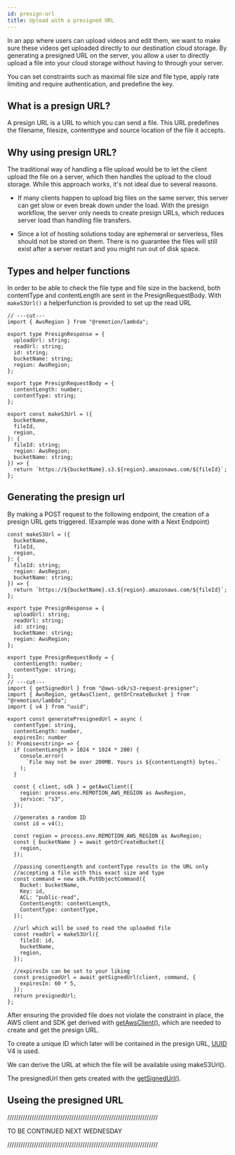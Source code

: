 ```yaml
---
id: presign-url
title: Upload with a presigned URL
---
```


In an app where users can upload videos and edit them, we want to make sure these videos get uploaded directly to our destination cloud storage. By generating a presigned URL on the server, you allow a user to directly upload a file into your cloud storage without having to through your server.

You can set constraints such as maximal file size and file type, apply rate limiting and require authentication, and predefine the key.

## What is a presign URL?

A presign URL is a URL to which you can send a file. This URL predefines the filename, filesize, contenttype and source location of the file it accepts.

## Why using presign URL?

The traditional way of handling a file upload would be to let the client upload the file on a server, which then handles the upload to the cloud storage. While this approach works, it's not ideal due to several reasons.

- If many clients happen to upload big files on the same server, this server can get slow or even break down under the load. With the presign workflow, the server only needs to create presign URLs, which reduces server load than handling file transfers.

- Since a lot of hosting solutions today are ephemeral or serverless, files should not be stored on them. There is no guarantee the files will still exist after a server restart and you might run out of disk space.

## Types and helper functions

In order to be able to check the file type and file size in the backend, both contentType and contentLength are sent in the PresignRequestBody.
With `makeS3Url()` a helperfunction is provided to set up the read URL

```tsx twoslash
// ---cut---
import { AwsRegion } from "@remotion/lambda";

export type PresignResponse = {
  uploadUrl: string;
  readUrl: string;
  id: string;
  bucketName: string;
  region: AwsRegion;
};

export type PresignRequestBody = {
  contentLength: number;
  contentType: string;
};

export const makeS3Url = ({
  bucketName,
  fileId,
  region,
}: {
  fileId: string;
  region: AwsRegion;
  bucketName: string;
}) => {
  return `https://${bucketName}.s3.${region}.amazonaws.com/${fileId}`;
};
```

## Generating the presign url

By making a POST request to the following endpoint, the creation of a presign URL gets triggered. (Example was done with a Next Endpoint)

```tsx twoslash
const makeS3Url = ({
  bucketName,
  fileId,
  region,
}: {
  fileId: string;
  region: AwsRegion;
  bucketName: string;
}) => {
  return `https://${bucketName}.s3.${region}.amazonaws.com/${fileId}`;
};

export type PresignResponse = {
  uploadUrl: string;
  readUrl: string;
  id: string;
  bucketName: string;
  region: AwsRegion;
};

export type PresignRequestBody = {
  contentLength: number;
  contentType: string;
};
// ---cut---
import { getSignedUrl } from "@aws-sdk/s3-request-presigner";
import { AwsRegion, getAwsClient, getOrCreateBucket } from "@remotion/lambda";
import { v4 } from "uuid";

export const generatePresignedUrl = async (
  contentType: string,
  contentLength: number,
  expiresIn: number
): Promise<string> => {
  if (contentLength > 1024 * 1024 * 200) {
    console.error(
      `File may not be over 200MB. Yours is ${contentLength} bytes.`
    );
  }

  const { client, sdk } = getAwsClient({
    region: process.env.REMOTION_AWS_REGION as AwsRegion,
    service: "s3",
  });

  //generates a random ID
  const id = v4();

  const region = process.env.REMOTION_AWS_REGION as AwsRegion;
  const { bucketName } = await getOrCreateBucket({
    region,
  });

  //passing conentLength and contentType results in the URL only
  //accepting a file with this exact size and type
  const command = new sdk.PutObjectCommand({
    Bucket: bucketName,
    Key: id,
    ACL: "public-read",
    ContentLength: contentLength,
    ContentType: contentType,
  });

  //url which will be used to read the uploaded file
  const readUrl = makeS3Url({
    fileId: id,
    bucketName,
    region,
  });

  //expiresIn can be set to your liking
  const presignedUrl = await getSignedUrl(client, command, {
    expiresIn: 60 * 5,
  });
  return presignedUrl;
};
```

After ensuring the provided file does not violate the constraint in place, the AWS client and SDK get derived with [getAwsClient()](/docs/lambda/getawsclient), which are needed to create and get the presign URL.

To create a unique ID which later will be contained in the presign URL, [UUID](https://en.wikipedia.org/wiki/Universally_unique_identifier) V4 is used.

We can derive the URL at which the file will be available using makeS3Url().

The presignedUrl then gets created with the [getSignedUrl()](https://docs.aws.amazon.com/AWSJavaScriptSDK/latest/AWS/S3.html#getSignedUrl-property).

## Useing the presigned URL

////////////////////////////////////////////////////////////////////

TO BE CONTINUED NEXT WEDNESDAY

////////////////////////////////////////////////////////////////////
